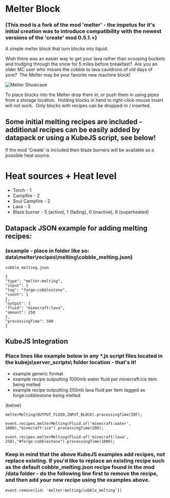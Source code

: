 # Melter Block
    
### (This mod is a fork of the mod 'melter' - the impetus for it's initial creation was to introduce compatibility with the newest versions of the 'create' mod 0.5.1.+)
    
A simple melter block that turn blocks into liquid.
    
Wish there was an easier way to get your lava rather than scooping buckets and trudging through the snow for 5 miles before breakfast?  Are you an older MC user who misses the cobble to lava cauldrons of old days of yore?  The Melter may be your favorite new machine block!

![Melter Showcase](https://media.forgecdn.net/attachments/thumbnails/689/709/310/172/melterama2.png)

To place blocks into the Melter drop them in, or push them in using pipes from a storage location.  Holding blocks in hand to right-click-mouse insert will not work.  Only blocks with recipes can be dropped-in / inserted.

## Some initial melting recipes are included - additional recipes can be easily added by datapack or using a KubeJS script, see below!

If the mod 'Create' is included then blaze burners will be available as a possible heat source.

# Heat sources + Heat level

- Torch - 1
- Campfire - 2
- Soul Campfire - 2
- Lava - 3
- Blaze burner - 5 (active), 1 (fading), 0 (inactive), 8 (superheated)

## Datapack JSON example for adding melting recipes:

### (example - place in folder like so: data\melter\recipes\melting\cobble_melting.json)

```
cobble_melting.json
```

```
{
"type": "melter:melting",
"input": {
"tag": "forge:cobblestone",
"count": 1
},
"output": {
"fluid": "minecraft:lava",
"amount": 250
},
"processingTime": 500
}
```

## KubeJS Integration

### Place lines like example below in any *.js script files located in the kubejs\server_scripts\ folder location - that's it!

-  example generic format
-  example recipe outputting 1000mb water fluid per minecraft:ice item being melted
-  example recipe outputting 250mb  lava fluid per item tagged as forge:cobblestone being melted

(below)

```
melterMelting(OUTPUT_FLUID,INPUT_BLOCK).processingTime(INT);

event.recipes.melterMelting(Fluid.of('minecraft:water', 1000),"minecraft:ice").processingTime(200);

event.recipes.melterMelting(Fluid.of('minecraft:lava', 250),"#forge:cobblestone").processingTime(1000);
```

### Keep in mind that the above KubeJS examples add recipes, not replace existing.  If you'd like to replace an existing recipe such as the default cobble_melting.json recipe found in the mod /data folder - do the following line first to remove the recipe, and then add your new recipe using the examples above.
```
event.remove({id: 'melter:melting/cobble_melting'})
```
